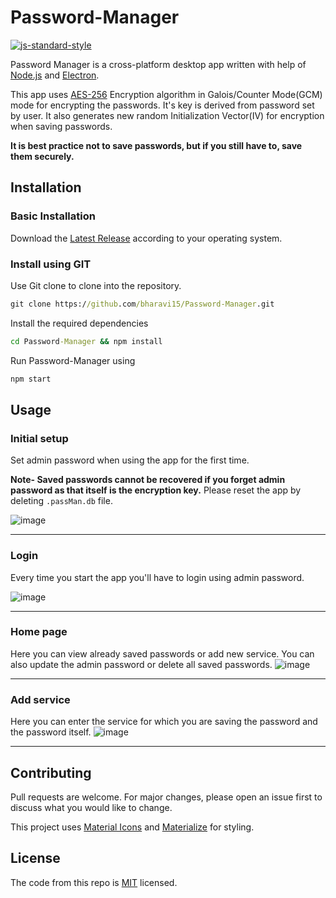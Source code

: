 # Password-Manager

[![js-standard-style](https://cdn.rawgit.com/standard/standard/master/badge.svg)](https://github.com/standard/standard)

Password Manager is a cross-platform desktop app written with help of [Node.js](https://nodejs.org) and [Electron](https://www.electronjs.org/).

This app uses [AES-256](https://en.wikipedia.org/wiki/Advanced_Encryption_Standard) Encryption algorithm in Galois/Counter Mode(GCM) mode for encrypting the passwords. It's key is derived from password set by user. It also generates new random Initialization Vector(IV) for encryption when saving passwords.

**It is best practice not to save passwords, but if you still have to, save them securely.**



## Installation

### Basic Installation
Download the [Latest Release](https://github.com/bharavi15/Password-Manager/releases) according to your operating system.
### Install using GIT

Use Git clone to clone into the repository.
```cmd
git clone https://github.com/bharavi15/Password-Manager.git
```
Install the required dependencies 
```cmd
cd Password-Manager && npm install
```
Run Password-Manager using
```cmd
npm start
```

## Usage

### Initial setup
Set admin password when using the app for the first time.

**Note- Saved passwords cannot be recovered if you forget admin password as that itself is the encryption key.**
Please reset the app by deleting ```.passMan.db``` file.


![image](https://user-images.githubusercontent.com/26803384/91870733-abcee780-ec94-11ea-931c-56f74d1b9032.png)
***
### Login 
Every time you start the app you'll have to login using admin password.

![image](https://user-images.githubusercontent.com/26803384/91870189-5eeb1100-ec94-11ea-9399-0c4f12094e6a.png)
***
### Home page
Here you can view already saved passwords or add new service. You can also update the admin password or delete all saved passwords.
![image](https://user-images.githubusercontent.com/26803384/91870539-9fe32580-ec94-11ea-9d5c-c3b71065e00c.png)
***

### Add service
Here you can enter the service for which you are saving the password and the password itself.
![image](https://user-images.githubusercontent.com/26803384/91871132-c6a15c00-ec94-11ea-868d-60a5c5341bd3.png)
***

## Contributing
Pull requests are welcome. For major changes, please open an issue first to discuss what you would like to change.

This project uses [Material Icons](https://material.io/resources/icons/?style=baseline) and [Materialize](https://materializecss.com/) for styling.
## License
The code from this repo is [MIT](https://choosealicense.com/licenses/mit/) licensed. 
